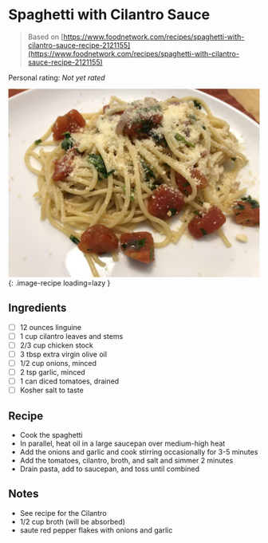 <!-- Do not modify sections with "AUTO-*". They are updated by make.py -->

# Spaghetti with Cilantro Sauce

> Based on [https://www.foodnetwork.com/recipes/spaghetti-with-cilantro-sauce-recipe-2121155](https://www.foodnetwork.com/recipes/spaghetti-with-cilantro-sauce-recipe-2121155)

<!-- rating=0; (User can specify rating on scale of 1-5) -->
<!-- AUTO-UserRating -->
Personal rating: *Not yet rated*
<!-- /AUTO-UserRating -->

<!-- name_image=spaghetti_with_cilantro_sauce.jpg; (User can specify image name) -->
<!-- AUTO-Image -->
![spaghetti_with_cilantro_sauce.jpg](./spaghetti_with_cilantro_sauce.jpg){: .image-recipe loading=lazy }
<!-- /AUTO-Image -->

## Ingredients

* [ ] 12 ounces linguine
* [ ] 1 cup cilantro leaves and stems
* [ ] 2/3 cup chicken stock
* [ ] 3 tbsp extra virgin olive oil
* [ ] 1/2 cup onions, minced
* [ ] 2 tsp garlic, minced
* [ ] 1 can diced tomatoes, drained
* [ ] Kosher salt to taste

## Recipe

* Cook the spaghetti
* In parallel, heat oil in a large saucepan over medium-high heat
* Add the onions and garlic and cook stirring occasionally for 3-5 minutes
* Add the tomatoes, cilantro, broth, and salt and simmer 2 minutes
* Drain pasta, add to saucepan, and toss until combined

## Notes

* See recipe for the Cilantro
* 1/2 cup broth (will be absorbed)
* saute red pepper flakes with onions and garlic
